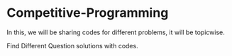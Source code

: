 # Competitive-Programming
In this, we will be sharing codes for different problems, it will be topicwise.

Find Different Question solutions with codes.
